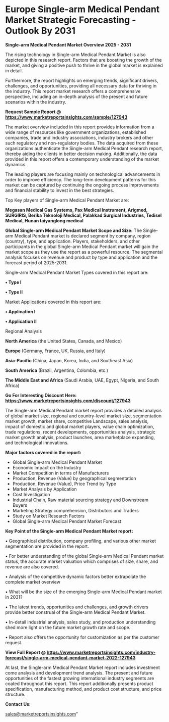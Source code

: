  # Europe Single-arm Medical Pendant Market Strategic Forecasting - Outlook By 2031

<Strong> Single-arm Medical Pendant Market Overview 2025 - 2031</strong>

The rising technology in Single-arm Medical Pendant Market is also depicted in this research report. Factors that are boosting the growth of the market, and giving a positive push to thrive in the global market is explained in detail.

Furthermore, the report highlights on emerging trends, significant drivers, challenges, and opportunities, providing all necessary data for thriving in the industry. This report market research offers a comprehensive perspective, including an in-depth analysis of the present and future scenarios within the industry.

<strong>Request Sample Report @ <a href=https://www.marketreportsinsights.com/sample/127943>https://www.marketreportsinsights.com/sample/127943</a></strong>

The market overview included in this report provides information from a wide range of resources like government organizations, established companies, trade and industry associations, industry brokers and other such regulatory and non-regulatory bodies. The data acquired from these organizations authenticate the Single-arm Medical Pendant research report, thereby aiding the clients in better decision making. Additionally, the data provided in this report offers a contemporary understanding of the market dynamics.

The leading players are focusing mainly on technological advancements in order to improve efficiency. The long-term development patterns for this market can be captured by continuing the ongoing process improvements and financial stability to invest in the best strategies.

Top Key players of Single-arm Medical Pendant Market are:

<strong>Megasan Medical Gas Systems, Pax Medical Instrument, Arigmed, SURGIRIS, Berika Teknoloji Medical, Palakkad Surgical Industries, Tedisel Medical, Hunan taiyanglong medical</strong>

<strong><b>Global Single-arm Medical Pendant Market Scope and Size:</b></strong>
The Single-arm Medical Pendant market is declared segment by company, region (country), type, and application. Players, stakeholders, and other participants in the global Single-arm Medical Pendant market will gain the market scope as they use the report as a powerful resource. The segmental analysis focuses on revenue and product by type and application and the forecast period of 2025-2031.

Single-arm Medical Pendant Market Types covered in this report are:

<strong>• Type I

• Type II</strong>

Market Applications covered in this report are:

<strong>• Application I

• Application II</strong> 

Regional Analysis

<strong>North America</strong> (the United States, Canada, and Mexico)

<strong>Europe</strong> (Germany, France, UK, Russia, and Italy)

<strong>Asia-Pacific</strong> (China, Japan, Korea, India, and Southeast Asia)

<strong>South America</strong> (Brazil, Argentina, Colombia, etc.)

<strong>The Middle East and Africa</strong> (Saudi Arabia, UAE, Egypt, Nigeria, and South Africa)

<strong>Go For Interesting Discount Here: <a href=https://www.marketreportsinsights.com/discount/127943>https://www.marketreportsinsights.com/discount/127943</a></strong>

The Single-arm Medical Pendant market report provides a detailed analysis of global market size, regional and country-level market size, segmentation market growth, market share, competitive Landscape, sales analysis, impact of domestic and global market players, value chain optimization, trade regulations, recent developments, opportunities analysis, strategic market growth analysis, product launches, area marketplace expanding, and technological innovations.

<strong><b>Major factors covered in the report:</b></strong>
<ul>
  <li>Global Single-arm Medical Pendant Market </li>
  <li>Economic Impact on the Industry</li>
  <li>Market Competition in terms of Manufacturers</li>
  <li>Production, Revenue (Value) by geographical segmentation</li>
  <li>Production, Revenue (Value), Price Trend by Type</li>
  <li>Market Analysis by Application</li>
  <li>Cost Investigation</li>
  <li>Industrial Chain, Raw material sourcing strategy and Downstream Buyers</li>
  <li>Marketing Strategy comprehension, Distributors and Traders</li>
  <li>Study on Market Research Factors</li>
  <li>Global Single-arm Medical Pendant Market Forecast</li>
</ul>

<strong><b>Key Point of the Single-arm Medical Pendant Market report:</b></strong>

• Geographical distribution, company profiling, and various other market segmentation are provided in the report.

• For better understanding of the global Single-arm Medical Pendant market status, the accurate market valuation which comprises of size, share, and revenue are also covered.

• Analysis of the competitive dynamic factors better extrapolate the complete market overview

• What will be the size of the emerging Single-arm Medical Pendant market in 2031?

• The latest trends, opportunities and challenges, and growth drivers provide better construal of the Single-arm Medical Pendant Market.

• In-detail industrial analysis, sales study, and production understanding shed more light on the future market growth rate and scope.

• Report also offers the opportunity for customization as per the customer request.

<strong><b>View Full Report @ <a href=https://www.marketreportsinsights.com/industry-forecast/single-arm-medical-pendant-market-2022-127943>https://www.marketreportsinsights.com/industry-forecast/single-arm-medical-pendant-market-2022-127943</a></b></strong>


At last, the Single-arm Medical Pendant Market report includes investment come analysis and development trend analysis. The present and future opportunities of the fastest growing international industry segments are coated throughout this report. This report additionally presents product specification, manufacturing method, and product cost structure, and price structure.

<strong>Contact Us:</strong>

sales@marketreportsinsights.com"

